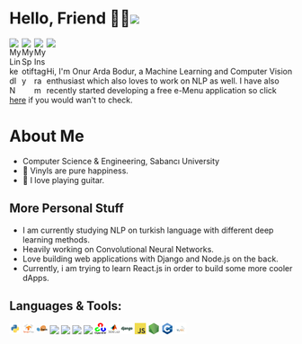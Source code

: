 # Hello, Friend 👨‍💻<img src="https://media.giphy.com/media/hvRJCLFzcasrR4ia7z/giphy.gif" width="25px">
<a href="">
  <img align="left" alt="" width="22px" src="https://raw.githubusercontent.com/peterthehan/peterthehan/master/assets/discord.svg" />
</a>
<a href="https://www.linkedin.com/in/onurardabodur/">
  <img align="left" alt="My LinkedIN" width="22px" src="https://raw.githubusercontent.com/peterthehan/peterthehan/master/assets/linkedin.svg" />
</a>
<a href="https://open.spotify.com/user/11161118585?si=ua_7zwqjTvKPxmrd-P-kDA">
  <img align="left" alt="My Spotify" width="22px" src="https://raw.githubusercontent.com/peterthehan/peterthehan/master/assets/spotify.svg" />
</a>
<a href="https://open.spotify.com/user/11161118585?si=ua_7zwqjTvKPxmrd-P-kDA">
  <img align="left" alt="My Instagram" width="22px" src="https://github.com/paulrobertlloyd/socialmediaicons/blob/main/instagram-24x24.png?raw=true" />
</a>

![](https://visitor-badge.glitch.me/badge?page_id=onurardab.onurardab)

<br />
Hi, I'm Onur Arda Bodur, a Machine Learning and Computer Vision enthusiast which also loves to work on NLP as well. I have also recently started developing a free e-Menu application so click <a href="https://www.menu-company.com">here</a> if you would wan't to check.

# About Me
- Computer Science & Engineering, Sabancı University
- 💽 Vinyls are pure happiness.
- 🎸 I love playing guitar. 

## More Personal Stuff

- I am currently studying NLP on turkish language with different deep learning methods.
- Heavily working on Convolutional Neural Networks.
- Love building web applications with Django and Node.js on the back.
- Currently, i am trying to learn React.js in order to build some more cooler dApps.

## Languages & Tools:

<code><img height="20" src="https://raw.githubusercontent.com/github/explore/80688e429a7d4ef2fca1e82350fe8e3517d3494d/topics/python/python.png"></code>
<code><img height="20" src="https://raw.githubusercontent.com/github/explore/80688e429a7d4ef2fca1e82350fe8e3517d3494d/topics/tensorflow/tensorflow.png"></code>
<code><img height="20" src="https://raw.githubusercontent.com/github/explore/80688e429a7d4ef2fca1e82350fe8e3517d3494d/topics/scikit-learn/scikit-learn.png"></code>
<code><img height="20" src="https://raw.githubusercontent.com/valohai/ml-logos/5127528b5baadb77a6ea4b999a47b4e86bf0f98b/keras.svg"></code>
<code><img height="20" src="https://raw.githubusercontent.com/valohai/ml-logos/5127528b5baadb77a6ea4b999a47b4e86bf0f98b/numpy-logo.svg"></code>
<code><img height="20" src="https://raw.githubusercontent.com/valohai/ml-logos/5127528b5baadb77a6ea4b999a47b4e86bf0f98b/pandas.svg"></code>
<code><img height="20" src="https://raw.githubusercontent.com/valohai/ml-logos/5127528b5baadb77a6ea4b999a47b4e86bf0f98b/matplotlib.svg"></code>
<code><img height="20" src="https://raw.githubusercontent.com/github/explore/80688e429a7d4ef2fca1e82350fe8e3517d3494d/topics/opencv/opencv.png"></code>
<code><img height="20" src="https://raw.githubusercontent.com/github/explore/80688e429a7d4ef2fca1e82350fe8e3517d3494d/topics/matlab/matlab.png"></code>
<code><img height="20" src="https://raw.githubusercontent.com/github/explore/80688e429a7d4ef2fca1e82350fe8e3517d3494d/topics/django/django.png"></code>
<code><img height="20" src="https://raw.githubusercontent.com/github/explore/5c058a388828bb5fde0bcafd4bc867b5bb3f26f3/topics/javascript/javascript.png"></code>
<code><img height="20" src="https://raw.githubusercontent.com/github/explore/5c058a388828bb5fde0bcafd4bc867b5bb3f26f3/topics/nodejs/nodejs.png"></code>
<code><img height="20" src="https://raw.githubusercontent.com/github/explore/80688e429a7d4ef2fca1e82350fe8e3517d3494d/topics/cpp/cpp.png"></code>
<code><img height="20" src="https://raw.githubusercontent.com/github/explore/80688e429a7d4ef2fca1e82350fe8e3517d3494d/topics/mysql/mysql.png"></code>
```
